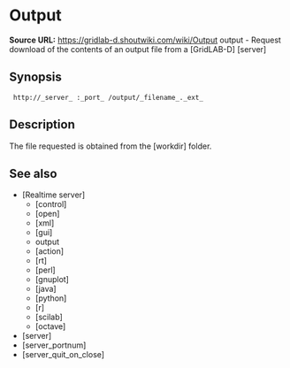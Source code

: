 # Output

**Source URL:** https://gridlab-d.shoutwiki.com/wiki/Output
output \- Request download of the contents of an output file from a [GridLAB-D] [server]

## Synopsis
    
    
     http://_server_ :_port_ /output/_filename_._ext_
    

## Description

The file requested is obtained from the [workdir] folder. 

## See also

  * [Realtime server]
    * [control]
    * [open]
    * [xml]
    * [gui]
    * output
    * [action]
    * [rt]
    * [perl]
    * [gnuplot]
    * [java]
    * [python]
    * [r]
    * [scilab]
    * [octave]
  * [server]
  * [server_portnum]
  * [server_quit_on_close]

